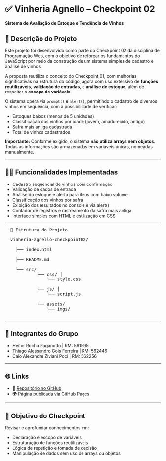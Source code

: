 # ✅ Vinheria Agnello – Checkpoint 02  
**Sistema de Avaliação de Estoque e Tendência de Vinhos**

## 📌 Descrição do Projeto

Este projeto foi desenvolvido como parte do Checkpoint 02 da disciplina de Programação Web, com o objetivo de reforçar os fundamentos do JavaScript por meio da construção de um sistema simples de cadastro e análise de vinhos.

A proposta reutiliza o conceito do Checkpoint 01, com melhorias significativas na estrutura do código, agora com uso extensivo de **funções reutilizáveis**, **validação de entradas**, e **análise de estoque**, além de respeitar o **escopo de variáveis**.

O sistema opera via `prompt()` e `alert()`, permitindo o cadastro de diversos vinhos em sequência, com a possibilidade de verificar:
- Estoques baixos (menos de 5 unidades)
- Classificação dos vinhos por idade (jovem, amadurecido, antigo)
- Safra mais antiga cadastrada
- Total de vinhos cadastrados

**Importante:** Conforme exigido, o sistema **não utiliza arrays nem objetos**. Todas as informações são armazenadas em variáveis únicas, nomeadas manualmente.

---

## 👨‍💻 Funcionalidades Implementadas

- Cadastro sequencial de vinhos com confirmação
- Validação de dados de entrada
- Análise do estoque e alerta para itens com baixo volume
- Classificação dos vinhos por safra
- Exibição dos resultados no console e via alert()
- Contador de registros e rastreamento da safra mais antiga
- Interface simples com HTML e estilização em CSS

---

<pre>  📁 Estrutura do Projeto

  vinheria-agnello-checkpoint02/ 

    ├── index.html 
 
    ├── README.md 
 
    └── src/ 
            ├── css/ │ 
                └── style.css

            ├── js/ │ 
                └── script.js

            └── assets/ 
                └── imgs/  
            
</pre>

---

## 👥 Integrantes do Grupo

- Heitor Rocha Paganotto | RM: 561595  
- Thiago Alessandro Gois Ferreira | RM: 562446
- Caio Alexandre Ziviani Poci | RM: 562256   

---

## 🌐 Links

- 🔗 [Repositório no GitHub](https://github.com/heitorpaganotto/vinheria-agnello-checkpoint02.git)  
- 🌍 [Página publicada via GitHub Pages](https://heitorpaganotto.github.io/vinheria-agnello-checkpoint02/)

---

## 🧠 Objetivo do Checkpoint

Revisar e aprofundar conhecimentos em:
- Declaração e escopo de variáveis
- Estruturação de funções reutilizáveis
- Lógica de repetição e tomada de decisão
- Manipulação de dados sem uso de arrays ou objetos
